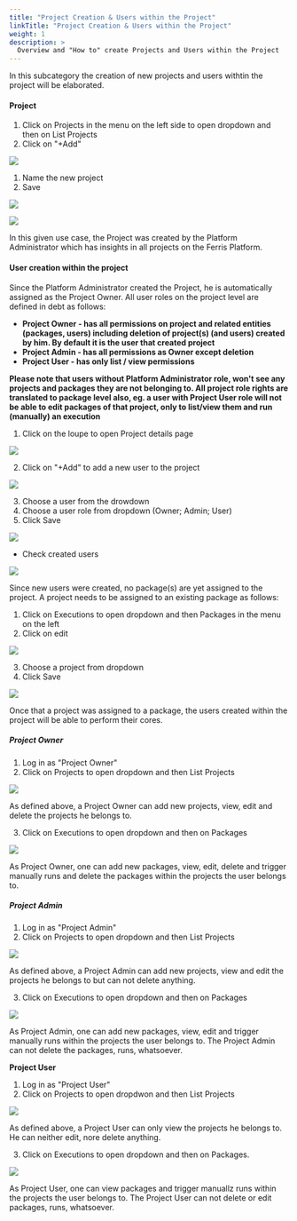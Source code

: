 ```yaml
---
title: "Project Creation & Users within the Project"
linkTitle: "Project Creation & Users within the Project"
weight: 1
description: >
  Overview and "How to" create Projects and Users within the Project
---
```


In this subcategory the creation of new projects and users withtin the project will be elaborated.

#### Project

1. Click on Projects in the menu on the left side to open dropdown and then on List Projects
2. Click on "+Add"

![](/images/list_projects_add.png)

1. Name the new project
2. Save

![](/images/create_project.png)

![](/images/list_projects_created.png)

In this given use case, the Project was created by the Platform Administrator which has insights in all projects on the Ferris Platform. 

#### User creation within the project

Since the Platform Administrator created the Project, he is automatically assigned as the Project Owner. All user roles on the project level are defined in debt as follows:

- **Project Owner -  has all permissions on project and related entities (packages, users) including deletion of project(s) (and users) created by him. By default it is the user that created project**
- **Project Admin - has all permissions as Owner except deletion**
- **Project User - has only list / view permissions**

**Please note that users without Platform Administrator role, won't see any projects and packages they are not belonging to. All project role rights are translated to package level also, eg. a user with Project User role will not be able to edit packages of that project, only to list/view them and run (manually) an execution**

1. Click on the loupe to open Project details page

![](/images/list_projects_details.png)

2. Click on "+Add" to add a new user to the project

![](/images/click_add_new_user.png)

3. Choose a user from the drowdown 
4. Choose a user role from dropdown (Owner; Admin; User)
5. Click Save

![](/images/add_new_project_user.png)

- Check created users

![](/images/check_all_users.png)

Since new users were created, no package(s) are yet assigned to the project. A project needs to be assigned to an existing package as follows:

1. Click on Executions to open dropdown and then Packages in the menu on the left
2. Click on edit

![](/images/edit_package_to_add_project.png)

3. Choose a project from dropdown
4. Click Save

![](/images/added_project_to_package.png)

Once that a project was assigned to a package, the users created within the project will be able to perform their cores.

##### Project Owner

1. Log in as "Project Owner"
2. Click on Projects to open dropdown and then List Projects

![](/images/list_projects_as_projectowner.png)

As defined above, a Project Owner can add new projects, view, edit and delete the projects he belongs to.

3. Click on Executions to open dropdown and then on Packages

![](/images/view_packages_as_project_owner.png)

As Project Owner, one can add new packages, view, edit, delete and trigger manually runs and delete the packages within the projects the user belongs to.

##### Project Admin

1. Log in as "Project Admin"
2. Click on Projects to open dropdown and then List Projects

![](/images/list_projects_as_projectadmin.png)

As defined above, a Project Admin can add new projects, view and edit the projects he belongs to but can not delete anything.

3. Click on Executions to open dropdown and then on Packages

![](/images/view_packages_as_projectadmin.png)

As Project Admin, one can add new packages, view, edit and trigger manually runs within the projects the user belongs to. The Project Admin can not delete the packages, runs, whatsoever.

**Project User**

1. Log in as "Project User"
2. Click on Projects to open dropdwon and then List Projects

![](/images/list_projects_as_projectuser.png)

As defined above, a Project User can only view the projects he belongs to. He can neither edit, nore delete anything. 

3. Click on Executions to open dropdown and then on Packages.

![](/images/view_packages_as_projectuser.png)

As Project User, one can view packages and trigger manuallz runs within the projects the user belongs to. The Project User can not delete or edit packages, runs, whatsoever.

